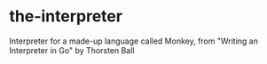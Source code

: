 # the-interpreter
Interpreter for a made-up language called Monkey, from "Writing an Interpreter in Go" by Thorsten Ball
